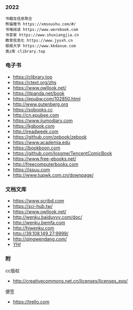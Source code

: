 ### 2022

```
书籍及信息聚合
熊猫搜书 https://xmsoushu.com/#/
书堆阅读 https://www.werebook.com
书享家 https://www.shuxiangjia.cn
教育信息化 https://www.jyxxh.cn
框框大学 https://www.kkdaxue.com
类z库 clibrary.top
```

### 电子书

* https://clibrary.top
* https://ctext.org/zhs
* https://www.owllook.net/
* https://itpanda.net/book
* https://epubw.com/102850.html
* http://www.gutenberg.org
* https://sobooks.cc
* http://cn.epubee.com
* https://www.jiumodiary.com
* https://kgbook.com
* http://ireadweek.com
* https://github.com/zebook/zebook
* https://www.academia.edu
* https://bookboon.com
* https://github.com/lossme/TencentComicBook 
* https://www.free-ebooks.net/
* http://freecomputerbooks.com
* https://issuu.com
* http://www.tupwk.com.cn/downpage/


### 文档文库

* https://www.scribd.com
* https://sci-hub.tw/
* https://www.owllook.net/
* http://wenku.baiduvvv.com/doc/
* http://wenku.bemfa.com
* http://hiwenku.com
* http://39.108.149.27:9999/
* http://qingwendang.com/
* <i>[YHI](https://shui.azurewebsites.net/bdwk/)</i>

### 附

cc版权

*  http://creativecommons.net.cn/licenses/licenses_exp/

便签

* https://trello.com
